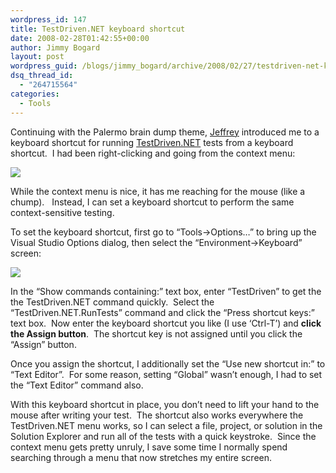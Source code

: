 ```yaml
---
wordpress_id: 147
title: TestDriven.NET keyboard shortcut
date: 2008-02-28T01:42:55+00:00
author: Jimmy Bogard
layout: post
wordpress_guid: /blogs/jimmy_bogard/archive/2008/02/27/testdriven-net-keyboard-shortcut.aspx
dsq_thread_id:
  - "264715564"
categories:
  - Tools
---
```

Continuing with the Palermo brain dump theme, [Jeffrey](http://codebetter.com/blogs/jeffrey.palermo/) introduced me to a keyboard shortcut for running [TestDriven.NET](http://www.testdriven.net/) tests from a keyboard shortcut.&nbsp; I had been right-clicking and going from the context menu:

![](http://grabbagoftimg.s3.amazonaws.com/tools_tdnet.PNG)

While the context menu is nice, it has me reaching for the mouse (like a chump).&nbsp;&nbsp; Instead, I can set a keyboard shortcut to perform the same context-sensitive testing.

To set the keyboard shortcut, first go to &#8220;Tools->Options&#8230;&#8221; to bring up the Visual Studio Options dialog, then select the &#8220;Environment->Keyboard&#8221; screen:

 ![](http://grabbagoftimg.s3.amazonaws.com/testdriven.PNG)

In the &#8220;Show commands containing:&#8221; text box, enter &#8220;TestDriven&#8221; to get the the TestDriven.NET command quickly.&nbsp; Select the &#8220;TestDriven.NET.RunTests&#8221; command and click the &#8220;Press shortcut keys:&#8221; text box.&nbsp; Now enter the keyboard shortcut you like (I use &#8216;Ctrl-T&#8217;) and **click the Assign button**.&nbsp; The shortcut key is not assigned until you click the &#8220;Assign&#8221; button.

Once you assign the shortcut, I additionally set the &#8220;Use new shortcut in:&#8221; to &#8220;Text Editor&#8221;.&nbsp; For some reason, setting &#8220;Global&#8221; wasn&#8217;t enough, I had to set the &#8220;Text Editor&#8221; command also.

With this keyboard shortcut in place, you don&#8217;t need to lift your hand to the mouse after writing your test.&nbsp; The shortcut also works everywhere the TestDriven.NET menu works, so I can select a file, project, or solution in the Solution Explorer and run all of the tests with a quick keystroke.&nbsp; Since the context menu gets pretty unruly, I save some time I normally spend searching through a menu that now stretches my entire screen.